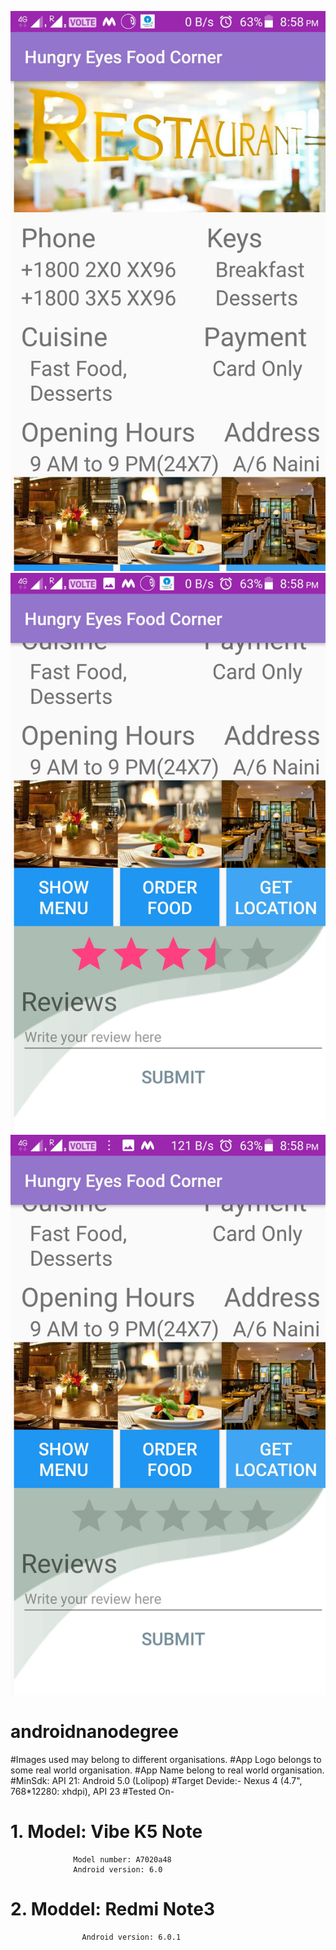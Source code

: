 ![alt text](screenshot/image1.jpeg "Description goes here")
![alt text](screenshot/image3.jpeg "Description goes here")
![alt text](screenshot/image2.jpeg "Description goes here")

# androidnanodegree
#Images used may belong to different organisations.
#App Logo belongs to some real world organisation.
#App Name belong to real world organisation.
#MinSdk: API 21: Android 5.0 (Lolipop)
#Target Devide:- Nexus 4 (4.7", 768*12280: xhdpi), API 23
#Tested On-
#         1. Model: Vibe K5 Note
                  Model number: A7020a48
                  Android version: 6.0
          
#          2. Moddel: Redmi Note3 
                    Android version: 6.0.1
